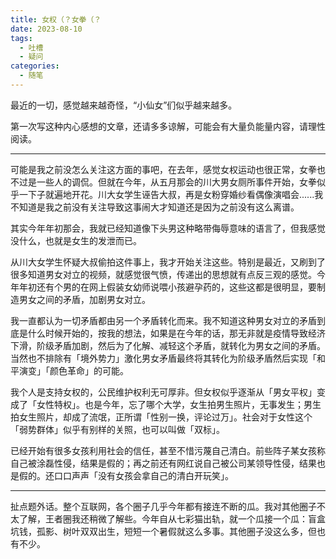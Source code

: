 ```yaml
---
title: 女权（？女拳（？
date: 2023-08-10
tags: 
  - 吐槽
  - 疑问
categories:
  - 随笔
---
```


最近的一切，感觉越来越奇怪，“小仙女”们似乎越来越多。

<!--more-->

第一次写这种内心感想的文章，还请多多谅解，可能会有大量负能量内容，请理性阅读。

***

可能是我之前没怎么关注这方面的事吧，在去年，感觉女权运动也很正常，女拳也不过是一些人的调侃。但就在今年，从五月那会的川大男女厕所事件开始，女拳似乎一下子就遍地开花。川大女学生诬告大叔，再是女粉穿婚纱看偶像演唱会......我不知道是我之前没有关注导致这事闹大才知道还是因为之前没有这么离谱。

其实今年年初那会，我就已经知道像下头男这种略带侮辱意味的语言了，但我感觉没什么，也就是女生的发泄而已。

从川大女学生怀疑大叔偷拍这件事上，我才开始关注这些。特别是最近，又刷到了很多知道男女对立的视频，就感觉很气愤，传递出的思想就有点反三观的感觉。今年年初还有个男的在网上假装女幼师说喂小孩避孕药的，这些这都是很明显，要制造男女之间的矛盾，加剧男女对立。

我一直都认为一切矛盾都由另一个矛盾转化而来。我不知道这种男女对立的矛盾到底是什么时候开始的，按我的想法，如果是在今年的话，那无非就是疫情导致经济下滑，阶级矛盾加剧，然后为了化解、减轻这个矛盾，就转化为男女之间的矛盾。当然也不排除有「境外势力」激化男女矛盾最终将其转化为阶级矛盾然后实现「和平演变」「颜色革命」的可能。

我个人是支持女权的，公民维护权利无可厚非。但女权似乎逐渐从「男女平权」变成了「女性特权」。也是今年，忘了哪个大学，女生拍男生照片，无事发生；男生拍女生照片，却成了流氓，正所谓「性别一换，评论过万」。社会对于女性这个「弱势群体」似乎有别样的关照，也可以叫做「双标」。

已经开始有很多女孩利用社会的信任，甚至不惜污蔑自己清白。前些阵子某女孩称自己被涂磊性侵，结果是假的；再之前还有网红说自己被公司某领导性侵，结果也是假的。还口口声声「没有女孩会拿自己的清白开玩笑」。

***

扯点题外话。整个互联网，各个圈子几乎今年都有接连不断的瓜。我对其他圈子不太了解，王者圈我还稍微了解些。今年自从七彩猫出轨，就一个瓜接一个瓜：盲盒坑钱，孤影、树叶双双出生，短短一个暑假就这么多事。其他圈子没这么多，但也有不少。
